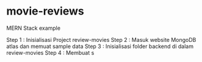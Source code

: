 # movie-reviews
 MERN Stack example

Step 1 :
 Inisialisasi Project review-movies
Step 2 : 
 Masuk website MongoDB atlas dan memuat sample data
Step 3 : 
Inisialisasi folder backend di dalam review-movies
Step 4 : 
 Membuat s